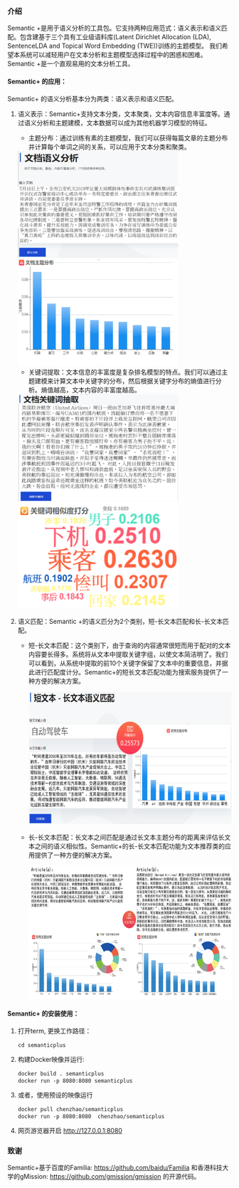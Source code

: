 ### 介绍
Semantic +是用于语义分析的工具包。它支持两种应用范式：语义表示和语义匹配。包含建基于三个具有工业级语料库(Latent Dirichlet Allocation (LDA), SentenceLDA and Topical Word Embedding (TWE))训练的主题模型。
我们希望本系统可以减轻用户在文本分析和主题模型选择过程中的困惑和困难。 Semantic +是一个直观易用的文本分析工具。

#### Semantic+ 的应用：
Semantic+ 的语义分析基本分为两类：语义表示和语义匹配。

1) 语义表示：Semantic+支持文本分类，文本聚类，文本内容信息丰富度等。通过语义分析和主题建模，文本数据可以成为其他机器学习模型的特征。
    - 主题分布：通过训练有素的主题模型，我们可以获得每篇文章的主题分布并计算每个单词之间的关系，可以应用于文本分类和聚类。
    
    <img src="https://raw.githubusercontent.com/gmission/Familia-Visualization/master/images/1.png" width="360" height="240">
    <img src="https://raw.githubusercontent.com/gmission/Familia-Visualization/master/images/2.png" width="360" height="240">
    
    - 关键词提取：文本信息的丰富度是复杂排名模型的特点。我们可以通过主题建模来计算文本中关键字的分布，然后根据关键字分布的熵值进行分析。熵值越高，文本内容的丰富度越高。
    
    <img src="https://raw.githubusercontent.com/gmission/Familia-Visualization/master/images/3.png" width="360" height="240">
    <img src="https://raw.githubusercontent.com/gmission/Familia-Visualization/master/images/4.png" width="360" height="240">
    
2) 语义匹配：Semantic +的语义匹分为2个类别，短-长文本匹配和长-长文本匹配。
    - 短-长文本匹配：这个类别下，由于查询的内容通常很短而用于配对的文本内容要长得多。系统将从文本中提取关键字组，以使文本简洁明了。我们可以看到，从系统中提取的前10个关键字保留了文本中的重要信息，并据此进行匹配度计分。Semantic+的短长文本匹配功能为搜索服务提供了一种方便的解决方案。
    
       <img src="https://raw.githubusercontent.com/gmission/Familia-Visualization/master/images/5.png" width="600" height="300">
       
    - 长-长文本匹配：长文本之间匹配是通过长文本主题分布的距离来评估长文本之间的语义相似性。Semantic+的长-长文本匹配功能为文本推荐类的应用提供了一种方便的解决方案。
    
      <img src="https://raw.githubusercontent.com/gmission/Familia-Visualization/master/images/6.png" width="600" height="300">
    


#### Semantic+ 的安装使用：
1.	打开term, 更换工作路径：

        cd semanticplus

2. 	构建Docker映像并运行:

        docker build . semanticplus
        docker run -p 8080:8080 semanticplus

3.	或者，使用预设的映像运行

        docker pull chenzhao/semanticplus
        docker run -p 8080:8080  chenzhao/semanticplus

4.	网页游览器开启 http://127.0.0.1:8080



### 致谢
Semantic+基于百度的Familia: https://github.com/baidu/Familia 和香港科技大学的gMission: https://github.com/gmission/gmission 的开源代码。




